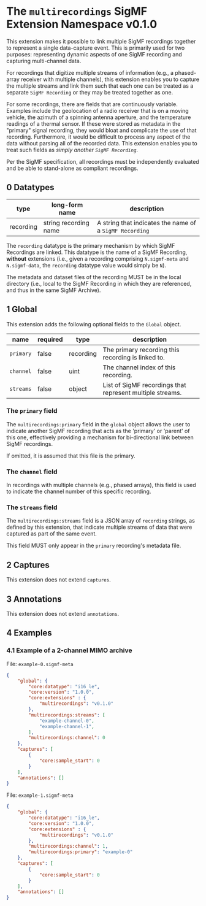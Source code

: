 # The `multirecordings` SigMF Extension Namespace v0.1.0

This extension makes it possible to link multiple SigMF recordings together to
represent a single data-capture event. This is primarily used for two purposes:
representing dynamic aspects of one SigMF recording and
capturing multi-channel data.

For recordings that digitize multiple streams of information (e.g., a
phased-array receiver with multiple channels), this extension enables you to
capture the multiple streams and link them such that each one can be treated as
a separate `SigMF Recording` or they may be treated together as one.

For some recordings, there are fields that are continuously variable. Examples
include the geolocation of a radio receiver that is on a moving vehicle, the
azimuth of a spinning antenna aperture, and the temperature readings of a
thermal sensor. If these were stored as metadata in the "primary" signal
recording, they would bloat and complicate the use of that recording.
Furthermore, it would be difficult to process any aspect of the data without
parsing all of the recorded data. This extension enables you to treat such
fields as *simply another `SigMF Recording`*.

Per the SigMF specification, all recordings must be independently evaluated and
be able to stand-alone as compliant recordings.

## 0 Datatypes

| type      | long-form name        | description                                             |
| --------- | --------------------- | ------------------------------------------------------- |
| recording | string recording name | A string that indicates the name of a `SigMF Recording` |

The `recording` datatype is the primary mechanism by which SigMF Recordings are
linked. This datatype is the name of a SigMF Recording, **without** extensions
(i.e., given a recording comprising `N.sigmf-meta` and `N.sigmf-data`, the
`recording` datatype value would simply be `N`).

The metadata and dataset files of the recording MUST be in the local directory
(i.e., local to the SigMF Recording in which they are referenced, and thus in
the same SigMF Archive).

## 1 Global

This extension adds the following optional fields to the `Global` object.

| name          | required | type      | description                         |
| ------------- | -------- | --------- | ----------------------------------- |
| `primary`     | false    | recording | The primary recording this recording is linked to.|
| `channel`     | false    | uint      | The channel index of this recording.|
| `streams`     | false    | object    | List of SigMF recordings that represent multiple streams.|

### The `primary` field

The `multirecordings:primary` field in the `global` object allows the user to
indicate another SigMF recording that acts as the 'primary' or 'parent' of this
one, effectively providing a mechanism for bi-directional link between SigMF recordings.

If omitted, it is assumed that this file is the primary.

### The `channel` field

In recordings with multiple channels (e.g., phased arrays), this field is used to indicate the channel number of this specific recording.

### The `streams` field

The `multirecordings:streams` field is a JSON array
of `recording` strings, as defined by this extension, that indicate multiple
streams of data that were captured as part of the same event.

This field MUST only appear in the `primary` recording's metadata file.

## 2 Captures

This extension does not extend `captures`.

## 3 Annotations

This extension does not extend `annotations`.

## 4 Examples


### 4.1 Example of a 2-channel MIMO archive

File: `example-0.sigmf-meta`
```json
{
    "global": {
        "core:datatype": "i16_le",
        "core:version": "1.0.0",
        "core:extensions" : {
            "multirecordings": "v0.1.0"
        },
        "multirecordings:streams": [
            "example-channel-0",
            "example-channel-1",
        ],
        "multirecordings:channel": 0
    },
    "captures": [
        {
            "core:sample_start": 0
        }
    ],
    "annotations": []
}
```

File: `example-1.sigmf-meta`
```json
{
    "global": {
        "core:datatype": "i16_le",
        "core:version": "1.0.0",
        "core:extensions" : {
            "multirecordings": "v0.1.0"
        },
        "multirecordings:channel": 1,
        "multirecordings:primary": "example-0"
    },
    "captures": [
        {
            "core:sample_start": 0
        }
    ],
    "annotations": []
}
```
